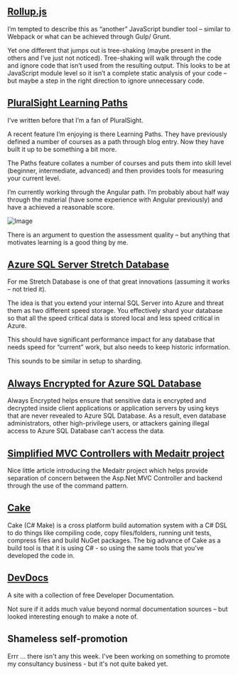 ## [Rollup.js](http://rollupjs.org/)
I’m tempted to describe this as “another” JavaScript bundler tool – similar to Webpack or what can be achieved through Gulp/ Grunt.

Yet one different that jumps out is tree-shaking (maybe present in the others and I’ve just not noticed).  Tree-shaking will walk through the code and ignore code that isn’t used from the resulting output.  This looks to be at JavaScript module level so it isn’t a complete static analysis of your code – but maybe a step in the right direction to ignore unnecessary code.

## [PluralSight Learning Paths](https://www.pluralsight.com/product/paths)
I’ve written before that I’m a fan of PluralSight.

A recent feature I’m enjoying is there Learning Paths.  They have previously defined a number of courses as a path through blog entry.  Now they have built it up to be something a bit more.

The Paths feature collates a number of courses and puts them into skill level (beginner, intermediate, advanced) and then provides tools for measuring your current level.

I’m currently working through the Angular path.  I’m probably about half way through the material (have some experience with Angular previously) and have a achieved a reasonable score.

![Image](/media/blog/rfc-weekly-1st-august-2016/AngularScore.PNG)

There is an argument to question the assessment quality – but anything that motivates learning is a good thing by me.

## [Azure SQL Server Stretch Database](https://azure.microsoft.com/en-us/updates/general-availability-sql-server-stretch-database/)
For me Stretch Database is one of that great innovations (assuming it works – not tried it).

The idea is that you extend your internal SQL Server into Azure and threat them as two different speed storage.  You effectively shard your database so that all the speed critical data is stored local and less speed critical in Azure.

This should have significant performance impact for any database that needs speed for “current” work, but also needs to keep historic information.

This sounds to be similar in setup to sharding.

## [Always Encrypted for Azure SQL Database](https://azure.microsoft.com/en-us/updates/general-availability-always-encrypted-for-azure-sql-database/)
Always Encrypted helps ensure that sensitive data is encrypted and decrypted inside client applications or application servers by using keys that are never revealed to Azure SQL Database. As a result, even database administrators, other high-privilege users, or attackers gaining illegal access to Azure SQL Database can't access the data.

## [Simplified MVC Controllers with Medaitr project](https://jonhilton.net/2016/06/06/simplify-your-controllers-with-the-command-pattern-and-mediatr/)
Nice little article introducing the Medaitr project which helps provide separation of concern between the Asp.Net MVC Controller and backend through the use of the command pattern.

## [Cake](http://cakebuild.net/)
Cake (C# Make) is a cross platform build automation system with a C# DSL to do things like compiling code, copy files/folders, running unit tests, compress files and build NuGet packages.
The big advance of Cake as a build tool is that it is using C# - so using the same tools that you’ve developed the code in.

## [DevDocs](http://devdocs.io/)
A site with a collection of free Developer Documentation.

Not sure if it adds much value beyond normal documentation sources – but looked interesting enough to make a note of.

## Shameless self-promotion
Errr ... there isn't any this week.  I've been working on something to promote my consultancy business - but it's not quite baked yet.
